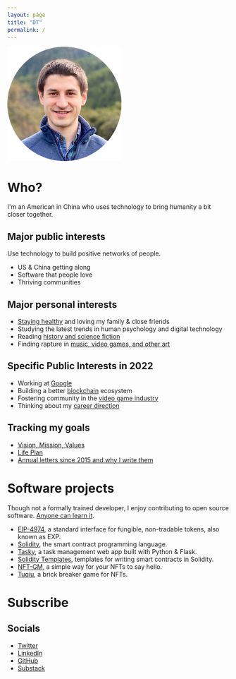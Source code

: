 ```yaml
---
layout: page
title: "DT"
permalink: /
---
```


![Daniel Tedesco](headshot.png)

# Who?

I'm an American in China who uses technology to bring humanity a bit closer together. 

## Major public interests
Use technology to build positive networks of people.
- US & China getting along
- Software that people love
- Thriving communities

## Major personal interests
- [Staying healthy](/health.md/) and loving my family & close friends
- Studying the latest trends in human psychology and digital technology
- Reading [history and science fiction](/books.md/)
- Finding rapture in [music, video games, and other art](/art.md/)

## Specific Public Interests in 2022
- Working at [Google](https://about.google/)
- Building a better [blockchain](/blockchain.md/) ecosystem
- Fostering community in the [video game industry](/games.md/)
- Thinking about my [career direction](https://docs.google.com/document/d/1roDAln8NoTdiisS2fndXgqTF9PFxli1moOO-Cj-4YPM/)

## Tracking my goals
- [Vision, Mission, Values](https://dynalist.io/d/pz2OV8bfTjaryXAKLmREY8c1)
- [Life Plan](https://docs.google.com/spreadsheets/d/1YV1dD9vc6yEOUJNvUqFE_H3H63SICM_22eqCVEgH3mc/)
- [Annual letters since 2015 and why I write them](https://mirror.xyz/0x072408eA37972B83720693D158a85D98A8316340/Y2l7o7Cx41l6jEwVZT5zgRZDqMAXB6LfDA7FL7-QV8I)

# Software projects
Though not a formally trained developer, I enjoy contributing to open source software. [Anyone can learn it](/oss.md/).
- [EIP-4974](https://eips.ethereum.org/EIPS/eip-4974), a standard interface for fungible, non-tradable tokens, also known as EXP.
- [Solidity](https://github.com/ethereum/solidity), the smart contract programming language.
- [Tasky](https://dt-tasky.herokuapp.com/), a task management web app built with Python & Flask.
- [Solidity Templates](https://github.com/fulldecent/solidity-template), templates for writing smart contracts in Solidity.
- [NFT-GM](https://github.com/dtedesco1/nft-gm-vanilla), a simple way for your NFTs to say hello.
- [Tuqiu](https://showcase.ethglobal.com/buildquest/tuqui-uz7h1), a brick breaker game for NFTs.

# Subscribe
## Socials
- [Twitter](https://twitter.com/dtedesco1)
- [LinkedIn](https://www.linkedin.com/in/danieltedesco/)
- [GitHub](https://github.com/dtedesco1)
- [Substack](https://dtedesco1.substack.com/)

<!-- <iframe src="https://dtedesco1.substack.com/embed" width="480" height="320" style="border:1px solid #EEE; background:white;" frameborder="0" scrolling="no"></iframe> -->
